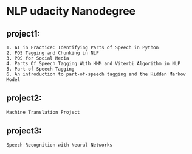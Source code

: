 # NLP udacity Nanodegree
## project1: 

	1. AI in Practice: Identifying Parts of Speech in Python
	2. POS Tagging and Chunking in NLP
	3. POS for Social Media
	4. Parts Of Speech Tagging With HMM and Viterbi Algorithm in NLP 
 	5. Part-of-Speech Tagging
	6. An introduction to part-of-speech tagging and the Hidden Markov Model

## project2: 
	Machine Translation Project

## project3: 
	Speech Recognition with Neural Networks
	

